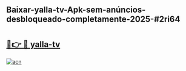 ## Baixar-yalla-tv-Apk-sem-anúncios-desbloqueado-completamente-2025-#2ri64

# <h2><a href="https://ainizakaria.my?title=yalla-tv&ref=22M">🔗👉 🔴 yalla-tv</a></h2>

[![acn](https://github.com/user-attachments/assets/0f9c940e-d8b0-45ae-aac7-cd30a18b3e1c)](https://ainizakaria.my?title=yalla-tv&ref=22M)

